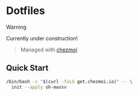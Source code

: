 # Dotfiles

> [!WARNING]
> Currently under construction!

> Managed with [chezmoi](https://github.com/twpayne/chezmoi)

## Quick Start

```bash
/bin/bash -c "$(curl -fsLS get.chezmoi.io)" -- \
  init --apply oh-massv
```
